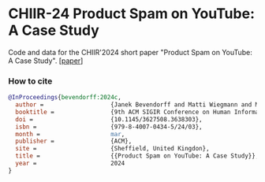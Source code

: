 # CHIIR-24 Product Spam on YouTube: A Case Study

Code and data for the CHIIR'2024 short paper "Product Spam on YouTube: A Case Study". [[paper](https://webis.de/publications.html#bevendorff_2024c)]

### How to cite
```bibtex
@InProceedings{bevendorff:2024c,
  author =                   {Janek Bevendorff and Matti Wiegmann and Martin Potthast and Benno Stein},
  booktitle =                {9th ACM SIGIR Conference on Human Information Interaction and Retrieval (CHIIR 2024)},
  doi =                      {10.1145/3627508.3638303},
  isbn =                     {979-8-4007-0434-5/24/03},
  month =                    mar,
  publisher =                {ACM},
  site =                     {Sheffield, United Kingdon},
  title =                    {{Product Spam on YouTube: A Case Study}},
  year =                     2024
}
```

